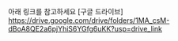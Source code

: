아래 링크를 참고하세요
[구글 드라이브] https://drive.google.com/drive/folders/1MA_csM-dBoA8QE2a6pjYhiS6YGfg6uKK?usp=drive_link
